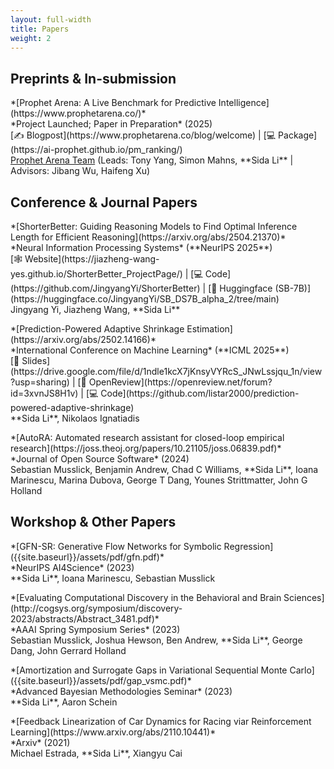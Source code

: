 ```yaml
---
layout: full-width
title: Papers
weight: 2
---
```

## Preprints & In-submission
<p class="paper" markdown="1">
    *[Prophet Arena: A Live Benchmark for Predictive Intelligence](https://www.prophetarena.co/)*<br/>
    *Project Launched; Paper in Preparation* (2025)<br/>
    [✍️ Blogpost](https://www.prophetarena.co/blog/welcome) | [💻 Package](https://ai-prophet.github.io/pm_ranking/)<br/>
    <u>Prophet Arena Team</u> (Leads: Tony Yang, Simon Mahns, **Sida Li** | Advisors: Jibang Wu, Haifeng Xu)
</p>

## Conference & Journal Papers

<p class="paper" markdown="1">
    *[ShorterBetter: Guiding Reasoning Models to Find Optimal Inference Length for Efficient Reasoning](https://arxiv.org/abs/2504.21370)*<br/>
    *Neural Information Processing Systems* (**NeurIPS 2025**)<br/>
    [🕸 Website](https://jiazheng-wang-yes.github.io/ShorterBetter_ProjectPage/) | [💻 Code](https://github.com/JingyangYi/ShorterBetter) | [🤗 Huggingface (SB-7B)](https://huggingface.co/JingyangYi/SB_DS7B_alpha_2/tree/main)<br/>
    Jingyang Yi, Jiazheng Wang, **Sida Li**
</p>

<p class="paper" markdown="1">
    *[Prediction-Powered Adaptive Shrinkage Estimation](https://arxiv.org/abs/2502.14166)*<br/>
    *International Conference on Machine Learning* (**ICML 2025**)<br/>
    [📒 Slides](https://drive.google.com/file/d/1ndle1kcX7jKnsyVYRcS_JNwLssjqu_1n/view?usp=sharing) | [📄 OpenReview](https://openreview.net/forum?id=3xvnJS8H1v) | [💻 Code](https://github.com/listar2000/prediction-powered-adaptive-shrinkage)<br/>
    **Sida Li**, Nikolaos Ignatiadis
</p>

<p class="paper" markdown="1">
    *[AutoRA: Automated research assistant for closed-loop empirical research](https://joss.theoj.org/papers/10.21105/joss.06839.pdf)*<br/>
    *Journal of Open Source Software* (2024)<br/>
    Sebastian Musslick, Benjamin Andrew, Chad C Williams, **Sida Li**, Ioana Marinescu, Marina Dubova, George T Dang, Younes Strittmatter, John G Holland
</p>

## Workshop & Other Papers
<p class="paper" markdown="1">
    *[GFN-SR: Generative Flow Networks for Symbolic Regression]({{site.baseurl}}/assets/pdf/gfn.pdf)*<br/>
    *NeurIPS AI4Science* (2023)<br/>
    **Sida Li**, Ioana Marinescu, Sebastian Musslick
</p>

<p class="paper" markdown="1">
    *[Evaluating Computational Discovery in the Behavioral and Brain Sciences](http://cogsys.org/symposium/discovery-2023/abstracts/Abstract_3481.pdf)*<br/>
    *AAAI Spring Symposium Series* (2023)<br/>
    Sebastian Musslick, Joshua Hewson, Ben Andrew, **Sida Li**, George Dang, John Gerrard Holland
</p>

<p class="paper" markdown="1">
    *[Amortization and Surrogate Gaps in Variational Sequential Monte Carlo]({{site.baseurl}}/assets/pdf/gap_vsmc.pdf)*<br/>
    *Advanced Bayesian Methodologies Seminar* (2023)<br/>
    **Sida Li**, Aaron Schein<br/>
</p>

<p class="paper" markdown="1">
    *[Feedback Linearization of Car Dynamics for Racing viar Reinforcement Learning](https://www.arxiv.org/abs/2110.10441)*<br/>
    *Arxiv* (2021)<br/>
    Michael Estrada, **Sida Li**, Xiangyu Cai
</p>
